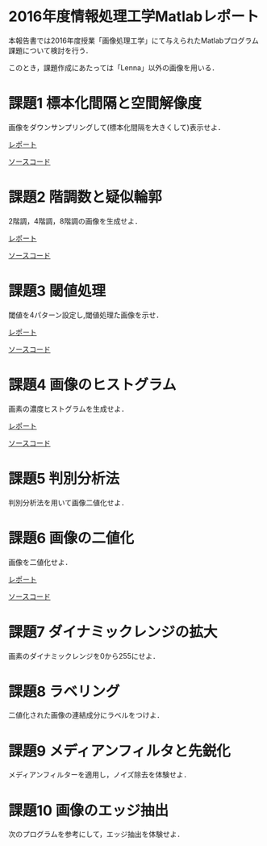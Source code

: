 # 2016年度情報処理工学Matlabレポート
本報告書では2016年度授業「画像処理工学」にて与えられたMatlabプログラム課題について検討を行う．

このとき，課題作成にあたっては「Lenna」以外の画像を用いる．

# 課題1 標本化間隔と空間解像度
画像をダウンサンプリングして(標本化間隔を大きくして)表示せよ．

[レポート](https://github.com/HackMasegawa/lecture_image_processing/blob/master/kadai01/kadai1.md)

[ソースコード](https://github.com/HackMasegawa/lecture_image_processing/blob/master/kadai01/kadai1.m)

# 課題2 階調数と疑似輪郭
2階調，4階調，8階調の画像を生成せよ．

[レポート](https://github.com/HackMasegawa/lecture_image_processing/blob/master/kadai02/kadai2.md)

[ソースコード](https://github.com/HackMasegawa/lecture_image_processing/blob/master/kadai02/kadai2.m)

# 課題3 閾値処理
閾値を4パターン設定し,閾値処理た画像を示せ．

[レポート](https://github.com/HackMasegawa/lecture_image_processing/blob/master/kadai03/kadai3.md)

[ソースコード](https://github.com/HackMasegawa/lecture_image_processing/blob/master/kadai03/kadai3.m)

# 課題4 画像のヒストグラム
画素の濃度ヒストグラムを生成せよ．

[レポート](https://github.com/HackMasegawa/lecture_image_processing/blob/master/kadai04/kadai4.md)

[ソースコード](https://github.com/HackMasegawa/lecture_image_processing/blob/master/kadai04/kadai4.m)

# 課題5 判別分析法
判別分析法を用いて画像二値化せよ．

# 課題6 画像の二値化
画像を二値化せよ．

[レポート](https://github.com/HackMasegawa/lecture_image_processing/blob/master/kadai06/kadai6.md)

[ソースコード](https://github.com/HackMasegawa/lecture_image_processing/blob/master/kadai06/kadai6.m)

# 課題7 ダイナミックレンジの拡大
画素のダイナミックレンジを0から255にせよ．

# 課題8 ラベリング
二値化された画像の連結成分にラベルをつけよ．

# 課題9 メディアンフィルタと先鋭化
メディアンフィルターを適用し，ノイズ除去を体験せよ．

# 課題10 画像のエッジ抽出 
次のプログラムを参考にして，エッジ抽出を体験せよ． 


<!--
(参考)Matlab入門  
http://www.ns.kogakuin.ac.jp/~ct13050/johogaku/2-2.matlab_getstart.pdf

例えば，このようにしてレポートを作成することが可能です．  
https://github.com/mackhasegawa/lecture_image_processing/blob/master/kadai1.md


フリー素材
- https://www.pakutaso.com/ 
- フリー素材アイドル「MIKA☆RIKA」 http://mika-rika-free.jp/
-->
